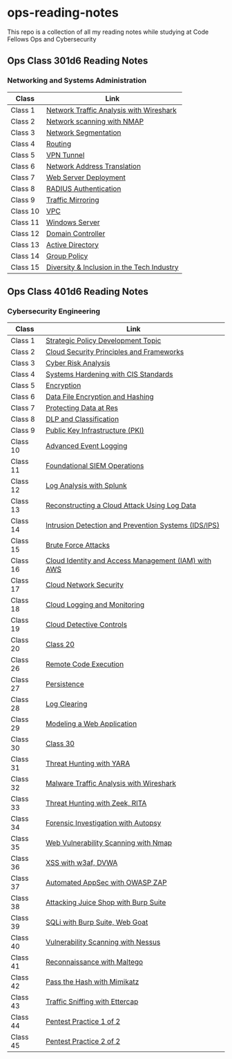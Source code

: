 # ops-reading-notes
This repo is a collection of all my reading notes while studying at Code Fellows Ops and Cybersecurity










## Ops Class 301d6 Reading Notes
### Networking and Systems Administration

|Class |Link |
|---|---|
|Class 1| [Network Traffic Analysis with Wireshark](https://github.com/connieuribe/ops-reading-notes/wiki/Ops-301:-Class-01) |
|Class 2| [Network scanning with NMAP](https://github.com/connieuribe/ops-reading-notes/wiki/Ops-301:-Class-02) |
|Class 3| [Network Segmentation](https://github.com/connieuribe/ops-reading-notes/wiki/Ops-301:-Class-03) |
|Class 4| [Routing](https://github.com/connieuribe/ops-reading-notes/wiki/Ops-301:-Class-04) |
|Class 5| [VPN Tunnel](https://github.com/connieuribe/ops-reading-notes/wiki/Ops-301:-Class-05) |
|Class 6| [Network Address Translation](https://github.com/connieuribe/ops-reading-notes/wiki/Ops-301:-Class-06) |
|Class 7| [Web Server Deployment](https://github.com/connieuribe/ops-reading-notes/wiki/Ops-301:-Class-07) |
|Class 8| [RADIUS Authentication](https://github.com/connieuribe/ops-reading-notes/wiki/Ops-301:-Class-08) |
|Class 9| [Traffic Mirroring](https://github.com/connieuribe/ops-reading-notes/wiki/Ops-301:-Class-09) |
|Class 10| [VPC](https://github.com/connieuribe/ops-reading-notes/wiki/Ops-301:-Class-10) |
|Class 11| [Windows Server](https://github.com/connieuribe/ops-reading-notes/wiki/Ops-301:-Class-11) |
|Class 12| [Domain Controller](https://github.com/connieuribe/ops-reading-notes/wiki/Ops-301:-Class-12) |
|Class 13| [Active Directory](https://github.com/connieuribe/ops-reading-notes/wiki/Ops-301:-Class-13) |
|Class 14| [Group Policy](https://github.com/connieuribe/ops-reading-notes/wiki/Ops-301:-Class-14) |
|Class 15| [Diversity & Inclusion in the Tech Industry](https://github.com/connieuribe/ops-reading-notes/wiki/Ops-301:-Class-15) |

## Ops Class 401d6 Reading Notes
### Cybersecurity Engineering

|Class |Link |
|---|---|
|Class 1| [Strategic Policy Development Topic](https://github.com/connieuribe/ops-reading-notes/wiki/Ops-401:-Class-01) |
|Class 2| [Cloud Security Principles and Frameworks](https://github.com/connieuribe/ops-reading-notes/wiki/Ops-401:-Class-02) |
|Class 3| [Cyber Risk Analysis](https://github.com/connieuribe/ops-reading-notes/wiki/Ops-401:-Class-03) |
|Class 4| [Systems Hardening with CIS Standards](https://github.com/connieuribe/ops-reading-notes/wiki/Ops-401:-Class-04) |
|Class 5| [Encryption ](https://github.com/connieuribe/ops-reading-notes/wiki/Ops-401:-Class-05) |
|Class 6| [Data File Encryption and Hashing](https://github.com/connieuribe/ops-reading-notes/wiki/Ops-401:-Class-06) |
|Class 7| [Protecting Data at Res](https://github.com/connieuribe/ops-reading-notes/wiki/Ops-401:-Class-07) |
|Class 8| [DLP and Classification](https://github.com/connieuribe/ops-reading-notes/wiki/Ops-401:-Class-08) |
|Class 9| [Public Key Infrastructure (PKI)](https://github.com/connieuribe/ops-reading-notes/wiki/Ops-401:-Class-09) |
|Class 10| [Advanced Event Logging](https://github.com/connieuribe/ops-reading-notes/wiki/Ops-401:-Class-10) |
|Class 11| [Foundational SIEM Operations](https://github.com/connieuribe/ops-reading-notes/wiki/Ops-401:-Class-11) |
|Class 12| [Log Analysis with Splunk](https://github.com/connieuribe/ops-reading-notes/wiki/Ops-401:-Class-12) |
|Class 13| [Reconstructing a Cloud Attack Using Log Data](https://github.com/connieuribe/ops-reading-notes/wiki/Ops-401:-Class-13) |
|Class 14| [Intrusion Detection and Prevention Systems (IDS/IPS)](https://github.com/connieuribe/ops-reading-notes/wiki/Ops-401:-Class-14) |
|Class 15| [Brute Force Attacks](https://github.com/connieuribe/ops-reading-notes/wiki/Ops-401:-Class-15) |
|Class 16| [Cloud Identity and Access Management (IAM) with AWS](https://github.com/connieuribe/ops-reading-notes/wiki/Ops-401:-Class-16) |
|Class 17| [Cloud Network Security](https://github.com/connieuribe/ops-reading-notes/wiki/Ops-401:-Class-17) |
|Class 18| [Cloud Logging and Monitoring](https://github.com/connieuribe/ops-reading-notes/wiki/Ops-401:-Class-18) |
|Class 19| [Cloud Detective Controls](https://github.com/connieuribe/ops-reading-notes/wiki/Ops-401:-Class-19) |
|Class 20| [Class 20](https://github.com/connieuribe/ops-reading-notes/wiki/Ops-401:-Class-20) |
|Class 26| [Remote Code Execution](https://github.com/connieuribe/ops-reading-notes/wiki/Ops-401:-Class-26) |
|Class 27| [Persistence ](https://github.com/connieuribe/ops-reading-notes/wiki/Ops-401:-Class-27) |
|Class 28| [Log Clearing](https://github.com/connieuribe/ops-reading-notes/wiki/Ops-401:-Class-28) |
|Class 29| [Modeling a Web Application](https://github.com/connieuribe/ops-reading-notes/wiki/Ops-401:-Class-29) |
|Class 30| [Class 30](https://github.com/connieuribe/ops-reading-notes/wiki/Ops-401:-Class-30) |
|Class 31| [Threat Hunting with YARA](https://github.com/connieuribe/ops-reading-notes/wiki/Ops-401:-Class-31) |
|Class 32| [Malware Traffic Analysis with Wireshark](https://github.com/connieuribe/ops-reading-notes/wiki/Ops-401:-Class-32) |
|Class 33| [Threat Hunting with Zeek, RITA](https://github.com/connieuribe/ops-reading-notes/wiki/Ops-401:-Class-33) |
|Class 34| [Forensic Investigation with Autopsy](https://github.com/connieuribe/ops-reading-notes/wiki/Ops-401:-Class-34) |
|Class 35| [Web Vulnerability Scanning with Nmap](https://github.com/connieuribe/ops-reading-notes/wiki/Ops-401:-Class-35) |
|Class 36| [XSS with w3af, DVWA](https://github.com/connieuribe/ops-reading-notes/wiki/Ops-401:-Class-36) |
|Class 37| [Automated AppSec with OWASP ZAP](https://github.com/connieuribe/ops-reading-notes/wiki/Ops-401:-Class-37) |
|Class 38| [Attacking Juice Shop with Burp Suite](https://github.com/connieuribe/ops-reading-notes/wiki/Ops-401:-Class-38) |
|Class 39| [SQLi with Burp Suite, Web Goat](https://github.com/connieuribe/ops-reading-notes/wiki/Ops-401:-Class-39) |
|Class 40| [Vulnerability Scanning with Nessus](https://github.com/connieuribe/ops-reading-notes/wiki/Ops-401:-Class-40) |
|Class 41| [Reconnaissance with Maltego](https://github.com/connieuribe/ops-reading-notes/wiki/Ops-401:-Class-41) |
|Class 42| [Pass the Hash with Mimikatz](https://github.com/connieuribe/ops-reading-notes/wiki/Ops-401:-Class-42) |
|Class 43| [Traffic Sniffing with Ettercap](https://github.com/connieuribe/ops-reading-notes/wiki/Ops-401:-Class-43) |
|Class 44| [Pentest Practice 1 of 2](https://github.com/connieuribe/ops-reading-notes/wiki/Ops-401:-Class-44) |
|Class 45| [Pentest Practice 2 of 2](https://github.com/connieuribe/ops-reading-notes/wiki/Ops-401:-Class-45) |
